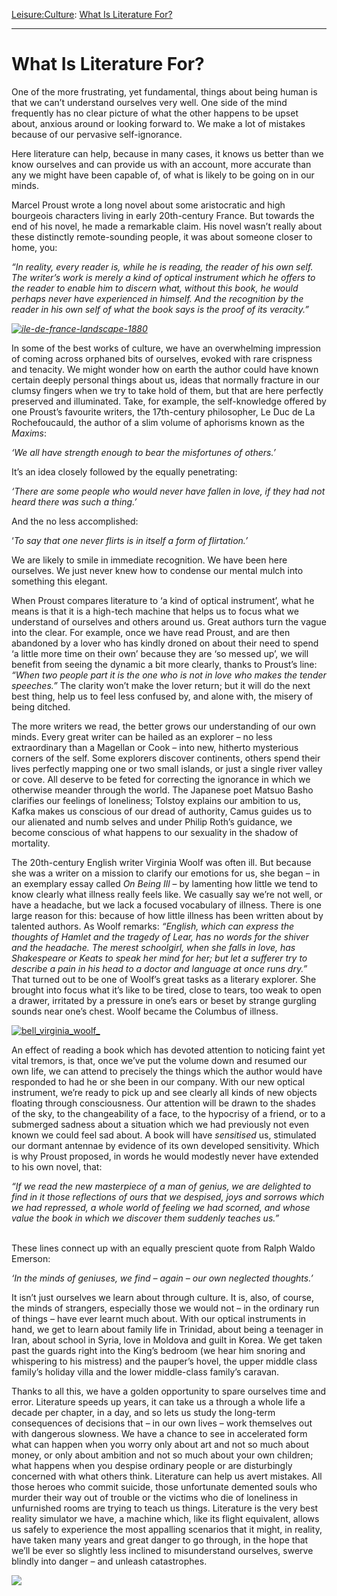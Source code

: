 [Leisure:](https://www.theschooloflife.com/thebookoflife/category/leisure/)[Culture](https://www.theschooloflife.com/thebookoflife/category/leisure/culture/): [What Is Literature For?](https://www.theschooloflife.com/thebookoflife/what-is-literature-for-3/)

* * *

# What Is Literature For?

One of the more frustrating, yet fundamental, things about being human is that we can’t understand ourselves very well. One side of the mind frequently has no clear picture of what the other happens to be upset about, anxious around or looking forward to. We make a lot of mistakes because of our pervasive self-ignorance.

Here literature can help, because in many cases, it knows us better than we know ourselves and can provide us with an account, more accurate than any we might have been capable of, of what is likely to be going on in our minds.

Marcel Proust wrote a long novel about some aristocratic and high bourgeois characters living in early 20th-century France. But towards the end of his novel, he made a remarkable claim. His novel wasn’t really about these distinctly remote-sounding people, it was about someone closer to home, you:

_“In reality, every reader is, while he is reading, the reader of his own self. The writer’s work is merely a kind of optical instrument which he offers to the reader to enable him to discern what, without this book, he would perhaps never have experienced in himself. And the recognition by the reader in his own self of what the book says is the proof of its veracity.”_

_[![ile-de-france-landscape-1880](https://www.theschooloflife.com/thebookoflife/wp-content/uploads/2014/11/ile-de-france-landscape-1880.jpg)](http://www.thebookoflife.org/wp-content/uploads/2014/11/ile-de-france-landscape-1880.jpg)_

In some of the best works of culture, we have an overwhelming impression of coming across orphaned bits of ourselves, evoked with rare crispness and tenacity. We might wonder how on earth the author could have known certain deeply personal things about us, ideas that normally fracture in our clumsy fingers when we try to take hold of them, but that are here perfectly preserved and illuminated. Take, for example, the self-knowledge offered by one Proust’s favourite writers, the 17th-century philosopher, Le Duc de La Rochefoucauld, the author of a slim volume of aphorisms known as the _Maxims_:

_‘We all have strength enough to bear the misfortunes of others.’_

It’s an idea closely followed by the equally penetrating:

_‘There are some people who would never have fallen in love, if they had not heard there was such a thing.’_

And the no less accomplished:

‘_To say that one never flirts is in itself a form of flirtation.’_

We are likely to smile in immediate recognition. We have been here ourselves. We just never knew how to condense our mental mulch into something this elegant.

When Proust compares literature to ‘a kind of optical instrument’, what he means is that it is a high-tech machine that helps us to focus what we understand of ourselves and others around us. Great authors turn the vague into the&nbsp;clear. For example, once we have read Proust, and are then abandoned by a lover who has kindly droned on about their need to spend ‘a little more time on their own’ because they are ‘so messed up’, we will benefit from seeing the dynamic a bit more clearly, thanks to Proust’s line: _“When two people part it is the one who is not in love who makes the tender speeches.”_ The clarity won’t make the lover return; but it will do the next best thing, help us to feel less confused by, and alone with, the misery of being ditched.

The more writers we read, the better grows our understanding of our own minds. Every great writer can be hailed as an explorer – no less extraordinary than a Magellan or Cook – into new, hitherto mysterious corners of the self. Some explorers discover continents, others spend their lives perfectly mapping one or two small islands, or just a single river valley or cove. All deserve to be feted for correcting the ignorance in which we otherwise meander through the world. The Japanese poet Matsuo Basho clarifies our feelings of loneliness; Tolstoy explains our ambition to us, Kafka makes us conscious of our dread of authority, Camus guides us to our alienated and numb selves and under Philip Roth’s guidance, we become conscious of what happens to our sexuality in the shadow of mortality.

The 20th-century English writer Virginia Woolf was often ill. But because she was a writer on a mission to clarify our emotions for us, she began – in an exemplary essay called _On Being Ill_ – by lamenting how little we tend to know clearly what illness really feels like. We casually say we’re not well, or have a headache, but we lack a focused vocabulary of illness. There is one large reason for this: because of how little illness has been written about by talented authors. As Woolf remarks: _“English, which can express the thoughts of Hamlet and the tragedy of Lear, has no words for the shiver and the headache. The merest schoolgirl, when she falls in love, has Shakespeare or Keats to speak her mind for her; but let a sufferer try to describe a pain in his head to a doctor and language at once runs dry.”_ That turned out to be one of Woolf’s great tasks as a literary explorer. She brought into focus what it’s like to be tired, close to tears, too weak to open a drawer, irritated by a pressure in one’s ears or beset by strange gurgling sounds near one’s chest. Woolf became the Columbus of illness.

[![bell_virginia_woolf_](https://www.theschooloflife.com/thebookoflife/wp-content/uploads/2014/11/Bell_Virginia_Woolf_.jpg)](http://www.thebookoflife.org/wp-content/uploads/2014/11/Bell_Virginia_Woolf_.jpg)

An effect of reading a book which has devoted attention to noticing faint yet vital tremors, is that, once we’ve put the volume down and resumed our own life, we can attend to precisely the things which the author would have responded to had he or she been in our company. With our new optical instrument, we’re ready to pick up and see clearly all kinds of new objects floating through consciousness. Our attention will be drawn to the shades of the sky, to the changeability of a face, to the hypocrisy of a friend, or to a submerged sadness about a situation which we had previously not even known we could feel sad about. A book will have _sensitised_ us, stimulated our dormant antennae by evidence of its own developed sensitivity. Which is why Proust proposed, in words he would modestly never have extended to his own novel, that:

_“If we read the new masterpiece of a man of genius, we are delighted to find in it those reflections of ours that we despised, joys and sorrows which we had repressed, a whole world of feeling we had scorned, and whose value the book in which we discover them suddenly teaches us.” &nbsp;&nbsp;&nbsp;&nbsp;&nbsp;&nbsp;&nbsp;&nbsp;&nbsp;&nbsp;_&nbsp;&nbsp;&nbsp;&nbsp;&nbsp;&nbsp;&nbsp;&nbsp;&nbsp;&nbsp;&nbsp;&nbsp;&nbsp;&nbsp;&nbsp;&nbsp; &nbsp;&nbsp;&nbsp;&nbsp;&nbsp;&nbsp;&nbsp;&nbsp;&nbsp;&nbsp;&nbsp;&nbsp;&nbsp;&nbsp;&nbsp;&nbsp;&nbsp;&nbsp;&nbsp;&nbsp;&nbsp;&nbsp;&nbsp;&nbsp;&nbsp;&nbsp;&nbsp;&nbsp;&nbsp;&nbsp;&nbsp;&nbsp;&nbsp;&nbsp;

These lines connect up with an equally prescient quote from Ralph Waldo Emerson:

_‘In the minds of geniuses, we find – again – our own neglected thoughts.’_

It isn’t just ourselves we learn about through culture. It is, also, of course, the minds of strangers, especially those we would not – in the ordinary run of things – have ever learnt much about. With our optical instruments in hand, we get to learn about family life in Trinidad, about being a teenager in Iran, about school in Syria, love in Moldova and guilt in Korea. We get taken past the guards right into the King’s bedroom (we hear him snoring and whispering to his mistress) and the pauper’s hovel, the upper middle class family’s holiday villa and the lower middle-class family’s caravan.

Thanks to all this, we have a golden opportunity to spare ourselves time and error. Literature speeds up years, it can take us a through a whole life a decade per chapter, in a day, and so lets us study the long-term consequences of decisions that – in our own lives – work themselves out with dangerous slowness. We have a chance to see in accelerated form what can happen when you worry only about art and not so much about money, or only about ambition and not so much about your own children; what happens when you despise ordinary people or are disturbingly concerned with what others think. Literature can help us avert mistakes. All those heroes who commit suicide, those unfortunate demented souls who murder their way out of trouble or the victims who die of loneliness in unfurnished rooms are trying to teach us things. Literature is the very best reality simulator we have, a machine which, like its flight equivalent, allows us safely to experience the most appalling scenarios that it might, in reality, have taken many years and great danger to go through, in the hope that we’ll be ever so slightly less inclined to misunderstand ourselves, swerve blindly into danger – and unleash catastrophes.

[![](https://img.youtube.com/vi/4RCFLobfqcw/0.jpg)](//www.youtube.com/embed/4RCFLobfqcw '')
